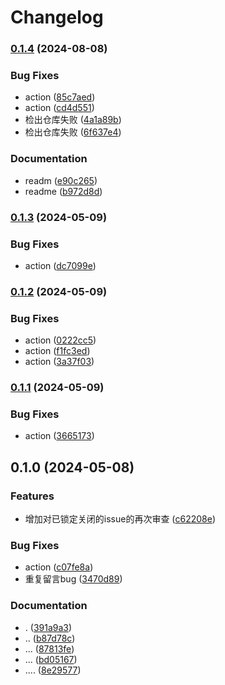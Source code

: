# Changelog

### [0.1.4](https://www.github.com/14790897/auto-lock-baipiao/compare/v0.1.3...v0.1.4) (2024-08-08)


### Bug Fixes

* action ([85c7aed](https://www.github.com/14790897/auto-lock-baipiao/commit/85c7aed05714e07d88b7af7e3674201457e14bdc))
* action ([cd4d551](https://www.github.com/14790897/auto-lock-baipiao/commit/cd4d551f32afca8d48f4118ff7bd8ea98cb2a6e4))
* 检出仓库失败 ([4a1a89b](https://www.github.com/14790897/auto-lock-baipiao/commit/4a1a89b2aba8e61a4efab27ead71e23fbf64f002))
* 检出仓库失败 ([6f637e4](https://www.github.com/14790897/auto-lock-baipiao/commit/6f637e4807e67c49e2a5bed0d3e1a743aa123545))


### Documentation

* readm ([e90c265](https://www.github.com/14790897/auto-lock-baipiao/commit/e90c265f753d35b37c0a20b888a60b5651311da3))
* readme ([b972d8d](https://www.github.com/14790897/auto-lock-baipiao/commit/b972d8dc0c0e5adef089d3b5bb225385b80824dc))

### [0.1.3](https://www.github.com/14790897/auto-lock-baipiao/compare/v0.1.2...v0.1.3) (2024-05-09)


### Bug Fixes

* action ([dc7099e](https://www.github.com/14790897/auto-lock-baipiao/commit/dc7099e55ca47e59a6d4c28259347aae2f1b7a56))

### [0.1.2](https://www.github.com/14790897/auto-lock-baipiao/compare/v0.1.1...v0.1.2) (2024-05-09)


### Bug Fixes

* action ([0222cc5](https://www.github.com/14790897/auto-lock-baipiao/commit/0222cc55057962a02e3c4031461467d98928aa2b))
* action ([f1fc3ed](https://www.github.com/14790897/auto-lock-baipiao/commit/f1fc3ed0a6a50eaf1da7de650b0b8f90c97c8907))
* action ([3a37f03](https://www.github.com/14790897/auto-lock-baipiao/commit/3a37f039f40fd575d8962da2ba8b57bbd4ffc35a))

### [0.1.1](https://www.github.com/14790897/auto-lock-baipiao/compare/v0.1.0...v0.1.1) (2024-05-09)


### Bug Fixes

* action ([3665173](https://www.github.com/14790897/auto-lock-baipiao/commit/3665173b7bda4eb6e5bab70f8a1c2d3796f620ca))

## 0.1.0 (2024-05-08)


### Features

* 增加对已锁定关闭的issue的再次审查 ([c62208e](https://www.github.com/14790897/auto-lock-baipiao/commit/c62208e5f8d230d40140976c8a9062ce94afb003))


### Bug Fixes

* action ([c07fe8a](https://www.github.com/14790897/auto-lock-baipiao/commit/c07fe8afb7ee5324c774c7463b20fccc8e39777c))
* 重复留言bug ([3470d89](https://www.github.com/14790897/auto-lock-baipiao/commit/3470d8995fd7139711ff9b3fbcedb522ac3f8c21))


### Documentation

* . ([391a9a3](https://www.github.com/14790897/auto-lock-baipiao/commit/391a9a3e8f6548185b9dfa0e731d9d0fb40848ae))
* .. ([b87d78c](https://www.github.com/14790897/auto-lock-baipiao/commit/b87d78c5c02a843f179f4d15afe4d7100782f5a4))
* ... ([87813fe](https://www.github.com/14790897/auto-lock-baipiao/commit/87813fe1c8e7979ffe14b8b38d9aa550de9ac309))
* ... ([bd05167](https://www.github.com/14790897/auto-lock-baipiao/commit/bd05167028b7ab6481342493fea4bfec888d857c))
* .... ([8e29577](https://www.github.com/14790897/auto-lock-baipiao/commit/8e2957765fbac42bff57359785182fc13d97db48))
